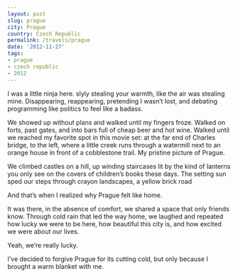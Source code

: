 ```yaml
---
layout: post
slug: prague
city: Prague
country: Czech Republic
permalink: /travels/prague
date: '2012-11-27'
tags:
- prague
- czech republic
- 2012
---
```

I was a little ninja here. slyly stealing your warmth, like the air was stealing mine. Disappearing, reappearing,  pretending I wasn’t lost, and debating programming like politics  to feel like a badass.

We showed up without plans and walked until my fingers froze. Walked on forts, past gates, and into bars full of cheap beer and hot wine.
Walked until we reached my favorite spot in
this movie set: at the far end of Charles bridge, to the left, where a little creek runs through a watermill next to an orange house in front of a cobblestone trail. My pristine picture of Prague.

We climbed castles on a hill, up winding staircases lit by the kind of lanterns you only see on the covers of children’s books these days. The setting sun sped our steps through crayon landscapes, a yellow brick road

And that’s when I realized why Prague felt like home.

It was there, in the absence of comfort, we shared a space that only friends know. Through cold rain that led the way home, we laughed and repeated how lucky we were to be here, how beautiful this city is, and how excited we were about our lives.

Yeah, we’re really lucky.

I’ve decided to forgive Prague for its cutting cold, but only because I brought a warm blanket with me.